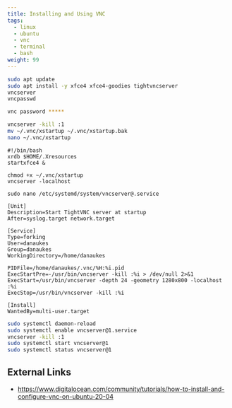 ```yaml
---
title: Installing and Using VNC
tags:
  - linux
  - ubuntu
  - vnc
  - terminal
  - bash
weight: 99
---
```


```bash
sudo apt update
sudo apt install -y xfce4 xfce4-goodies tightvncserver
vncserver
vncpasswd

vnc password *****

vncserver -kill :1
mv ~/.vnc/xstartup ~/.vnc/xstartup.bak
nano ~/.vnc/xstartup
```

```
#!/bin/bash
xrdb $HOME/.Xresources
startxfce4 &
```

```
chmod +x ~/.vnc/xstartup
vncserver -localhost
```

```
sudo nano /etc/systemd/system/vncserver@.service
```

```
[Unit]
Description=Start TightVNC server at startup
After=syslog.target network.target

[Service]
Type=forking
User=danaukes
Group=danaukes
WorkingDirectory=/home/danaukes

PIDFile=/home/danaukes/.vnc/%H:%i.pid
ExecStartPre=-/usr/bin/vncserver -kill :%i > /dev/null 2>&1
ExecStart=/usr/bin/vncserver -depth 24 -geometry 1280x800 -localhost :%i
ExecStop=/usr/bin/vncserver -kill :%i

[Install]
WantedBy=multi-user.target
```

```bash
sudo systemctl daemon-reload
sudo systemctl enable vncserver@1.service
vncserver -kill :1
sudo systemctl start vncserver@1
sudo systemctl status vncserver@1
```

## External Links

* <https://www.digitalocean.com/community/tutorials/how-to-install-and-configure-vnc-on-ubuntu-20-04>
